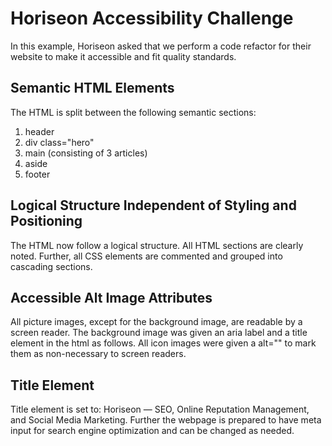 # Horiseon Accessibility Challenge

In this example, Horiseon asked that we perform a code refactor for their website to make it accessible and fit quality standards.

## Semantic HTML Elements

The HTML is split between the following semantic sections:
1. header
2. div class="hero"
3. main (consisting of 3 articles)
4. aside
5. footer

## Logical Structure Independent of Styling and Positioning

The HTML now follow a logical structure. All HTML sections are clearly noted. Further, all CSS elements are commented and grouped into cascading sections.

## Accessible Alt Image Attributes

All picture images, except for the background image, are readable by a screen reader. The background image was given an aria label and a title element in the html as follows. All icon images were given a alt="" to mark them as non-necessary to screen readers. 

## Title Element

Title element is set to: Horiseon — SEO, Online Reputation Management, and Social Media Marketing.
Further the webpage is prepared to have meta input for search engine optimization and can be changed as needed.